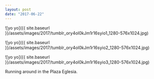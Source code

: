```yaml
---
layout: post
date: "2017-06-22"
---
```


![yo yo]({{ site.baseurl }}/assets/images/2017/tumblr_ory4ol0kJm1r16syio1_1280-576x1024.jpg)

![yo yo]({{ site.baseurl }}/assets/images/2017/tumblr_ory4ol0kJm1r16syio2_1280-576x1024.jpg)

![yo yo]({{ site.baseurl }}/assets/images/2017/tumblr_ory4ol0kJm1r16syio3_1280-576x1024.jpg)

Running around in the Plaza Eglesia.
